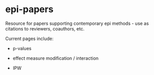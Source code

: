 # epi-papers
Resource for papers supporting contemporary epi methods - use as citations to reviewers, coauthors, etc.

Current pages include:

+ p-values 

+ effect measure modification / interaction 

+ IPW
